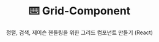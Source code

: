 <div align="center">
  <h1> ⌨️ Grid-Component </h1>
정렬, 검색, 제이슨 핸들링을 위한 그리드 컴포넌트 만들기 (React)
</div>

